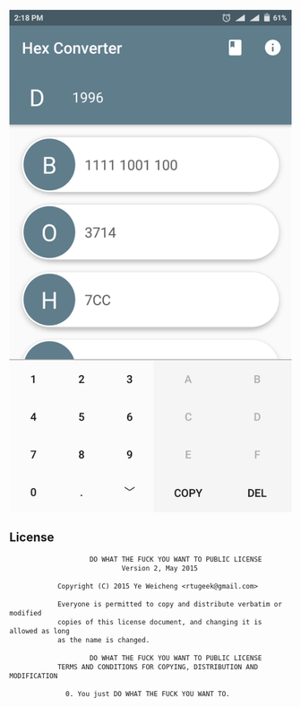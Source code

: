![](./art/Screenshot_2017-10-11-14-18-40-507_com.freegeek.jzzh.png)  

License
--------

                        DO WHAT THE FUCK YOU WANT TO PUBLIC LICENSE
                                Version 2, May 2015
                    
                Copyright (C) 2015 Ye Weicheng <rtugeek@gmail.com>
             
                Everyone is permitted to copy and distribute verbatim or modified
                copies of this license document, and changing it is allowed as long
                as the name is changed.
                        
                        DO WHAT THE FUCK YOU WANT TO PUBLIC LICENSE
                TERMS AND CONDITIONS FOR COPYING, DISTRIBUTION AND MODIFICATION
               
                  0. You just DO WHAT THE FUCK YOU WANT TO.
